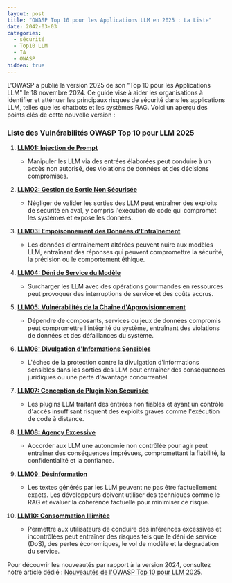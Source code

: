 ```yaml
---
layout: post
title: "OWASP Top 10 pour les Applications LLM en 2025 : La Liste"
date: 2042-03-03
categories: 
  - sécurité 
  - Top10 LLM
  - IA
  - OWASP 
hidden: true
---
```


L'OWASP a publié la version 2025 de son "Top 10 pour les Applications LLM" le 18 novembre 2024. Ce guide vise à aider les organisations à identifier et atténuer les principaux risques de sécurité dans les applications LLM, telles que les chatbots et les systèmes RAG. Voici un aperçu des points clés de cette nouvelle version :

### Liste des Vulnérabilités OWASP Top 10 pour LLM 2025

1. **[LLM01: Injection de Prompt](#)**
    - Manipuler les LLM via des entrées élaborées peut conduire à un accès non autorisé, des violations de données et des décisions compromises.

2. **[LLM02: Gestion de Sortie Non Sécurisée](#)**
    - Négliger de valider les sorties des LLM peut entraîner des exploits de sécurité en aval, y compris l'exécution de code qui compromet les systèmes et expose les données.

3. **[LLM03: Empoisonnement des Données d'Entraînement](#)**
    - Les données d'entraînement altérées peuvent nuire aux modèles LLM, entraînant des réponses qui peuvent compromettre la sécurité, la précision ou le comportement éthique.

4. **[LLM04: Déni de Service du Modèle](#)**
    - Surcharger les LLM avec des opérations gourmandes en ressources peut provoquer des interruptions de service et des coûts accrus.

5. **[LLM05: Vulnérabilités de la Chaîne d'Approvisionnement](#)**
    - Dépendre de composants, services ou jeux de données compromis peut compromettre l'intégrité du système, entraînant des violations de données et des défaillances du système.

6. **[LLM06: Divulgation d'Informations Sensibles](#)**
    - L'échec de la protection contre la divulgation d'informations sensibles dans les sorties des LLM peut entraîner des conséquences juridiques ou une perte d'avantage concurrentiel.

7. **[LLM07: Conception de Plugin Non Sécurisée](#)**
    - Les plugins LLM traitant des entrées non fiables et ayant un contrôle d'accès insuffisant risquent des exploits graves comme l'exécution de code à distance.

8. **[LLM08: Agency Excessive](#)**
    - Accorder aux LLM une autonomie non contrôlée pour agir peut entraîner des conséquences imprévues, compromettant la fiabilité, la confidentialité et la confiance.

9. **[LLM09: Désinformation](#)**
    - Les textes générés par les LLM peuvent ne pas être factuellement exacts. Les développeurs doivent utiliser des techniques comme le RAG et évaluer la cohérence factuelle pour minimiser ce risque.

10. **[LLM10: Consommation Illimitée](#)**
    - Permettre aux utilisateurs de conduire des inférences excessives et incontrôlées peut entraîner des risques tels que le déni de service (DoS), des pertes économiques, le vol de modèle et la dégradation du service.

Pour découvrir les nouveautés par rapport à la version 2024, consultez notre article dédié : [Nouveautés de l'OWASP Top 10 pour LLM 2025](nouveautes-owasp-top-10-2025.html).
